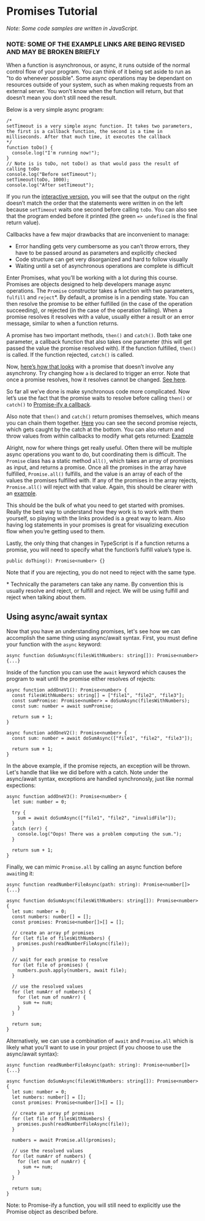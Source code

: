 # Promises Tutorial



<!-- Adapted from https://docs.google.com/document/d/e/2PACX-1vTCJJ5hV2L5xBNRP4K6EL7D8Ai-2m4KWzgmRu_Z4DzSI-U-V-IhbrpDhZPrLzPdq6l4n101iCQDOT4J/pub -->

_Note: Some code samples are written in JavaScript._

### NOTE: SOME OF THE EXAMPLE LINKS ARE BEING REVISED AND MAY BE BROKEN BRIEFLY

When a function is asynchronous, or async, it runs outside of the normal control flow of your program. You can think of it being set aside to run as "to do whenever possible". Some async operations may be dependant on resources outside of your system, such as when making requests from an external server. You won’t know when the function will return, but that doesn’t mean you don’t still need the result.

Below is a very simple async program:
```JS
/*
setTimeout is a very simple async function. It takes two parameters, the first is a callback function, the second is a time in milliseconds. After that much time, it executes the callback
*/
function toDo() {
  console.log("I'm running now!");
}
// Note is is toDo, not toDo() as that would pass the result of calling toDo
console.log("Before setTimeout");
setTimeout(toDo, 1000);
console.log("After setTimeout");
```

If you run the [interactive version](https://repl.it/@lucasz/Simple-async), you will see that the output on the right doesn’t match the order that the statements were written in on the left because `setTimeout` waits one second before calling `toDo`. You can also see that the program ended before it printed (the green `=> undefined` is the final return value).

Callbacks have a few major drawbacks that are inconvenient to manage:
  - Error handling gets very cumbersome as you can’t throw errors, they have to be passed around as parameters and explicitly checked
  - Code structure can get very disorganized and hard to follow visually
  - Waiting until a set of asynchronous operations are complete is difficult

Enter Promises, what you’ll be working with a lot during this course. Promises are objects designed to help developers manage async operations. The `Promise` constructor takes a function with two parameters, `fulfill` and `reject`\*. By default, a promise is in a pending state. You can then resolve the promise to be either fulfilled (in the case of the operation succeeding), or rejected (in the case of the operation failing). When a promise resolves it resolves with a value, usually either a result or an error message, similar to when a function returns.

A promise has two important methods, `then()` and `catch()`. Both take one parameter, a callback function that also takes one parameter (this will get passed the value the promise resolved with). If the function fulfilled, `then()` is called. If the function rejected, `catch()` is called.

Now, [here’s how that looks](https://repl.it/@lucasz/Synchronous-Promise) with a promise that doesn’t involve any asynchrony. Try changing how `a` is declared to trigger an error. Note that once a promise resolves, how it resolves cannot be changed. [See here](https://repl.it/@lucasz/Resolving-locks).

So far all we’ve done is make synchronous code more complicated. Now let’s use the fact that the promise waits to resolve before calling `then()` or `catch()` to [Promise-ify a callback](https://repl.it/@lucasz/Promise-ify).

Also note that `then()` and `catch()` return promises themselves, which means you can chain them together. [Here](https://repl.it/@lucasz/Reject-from-in-a-then) you can see the second promise rejects, which gets caught by the catch at the bottom.
You can also return and throw values from within callbacks to modify what gets returned: [Example](https://repl.it/@lucasz/Returnthrow-in-callbacks)

Alright, now for where things get really useful. Often there will be multiple async operations you want to do, but coordinating them is difficult. The `Promise` class has a static method `all()`, which takes an array of promises as input, and returns a promise. Once all the promises in the array have fulfilled, `Promise.all()` fulfills, and the value is an array of each of the values the promises fulfilled with. If any of the promises in the array rejects, `Promise.all()` will reject with that value. Again, this should be clearer with an [example](https://repl.it/@lucasz/Actual-Promiseall).

This should be the bulk of what you need to get started with promises. Really the best way to understand how they work is to work with them yourself, so playing with the links provided is a great way to learn. Also having log statements in your promises is great for visualizing execution flow when you’re getting used to them.

Lastly, the only thing that changes in TypeScript is if a function returns a promise, you will need to specify what the function’s fulfill value’s type is.
```TS
public doThing(): Promise<number> {}
```
Note that if you are rejecting, you do not need to reject with the same type.

\* Technically the parameters can take any name. By convention this is usually resolve and reject, or fulfill and reject. We will be using fulfill and reject when talking about them.

## Using async/await syntax
Now that you have an understanding promises, let's see how we can accomplish the same thing using async/await syntax. First, you must define your function with the `async` keyword:

```TS
async function doSumAsync(filesWithNumbers: string[]): Promise<number> {...}
```

Inside of the function you can use the `await` keyword which causes the program to wait until the promise either resolves of rejects:
```TS
async function addOneV1(): Promise<number> {
  const filesWithNumbers: string[] = ["file1", "file2", "file3"];
  const sumPromise: Promise<number> = doSumAsync(filesWithNumbers);
  const sum: number = await sumPromise;

  return sum + 1;
}

async function addOneV2(): Promise<number> {
  const sum: number = await doSumAsync(["file1", "file2", "file3"]);
  
  return sum + 1;
}
```

In the above example, if the promise rejects, an exception will be thrown. Let's handle that like we did before with a catch. Note under the async/await syntax, exceptions are handled synchronosly, just like normal expections:
```TS
async function addOneV3(): Promise<number> {
  let sum: number = 0;

  try {
    sum = await doSumAsync(["file1", "file2", "invalidFile"]);
  } 
  catch (err) {
    console.log("Oops! There was a problem computing the sum.");
  }

  return sum + 1;
}
```

Finally, we can mimic `Promise.all` by calling an async function before `await`ing it:

```TS
async function readNumberFileAsync(path: string): Promise<number[]> {...}

async function doSumAsync(filesWithNumbers: string[]): Promise<number> {
  let sum: number = 0;
  const numbers: number[] = [];
  const promises: Promise<number[]>[] = [];
  
  // create an array pf promises
  for (let file of filesWithNumbers) {
    promises.push(readNumberFileAsync(file));
  }

  // wait for each promise to resolve
  for (let file of promises) {
    numbers.push.apply(numbers, await file);
  }

  // use the resolved values
  for (let numArr of numbers) {
    for (let num of numArr) {
      sum += num;
    }
  }
  
  return sum;
} 
```

Alternatively, we can use a combination of `await` and `Promise.all` which is likely what you'll want to use in your project (if you choose to use the async/await syntax):
```TS
async function readNumberFileAsync(path: string): Promise<number[]> {...}

async function doSumAsync(filesWithNumbers: string[]): Promise<number> {
  let sum: number = 0;
  let numbers: number[] = [];
  const promises: Promise<number[]>[] = [];
  
  // create an array pf promises
  for (let file of filesWithNumbers) {
    promises.push(readNumberFileAsync(file));
  }

  numbers = await Promise.all(promises);

  // use the resolved values
  for (let numArr of numbers) {
    for (let num of numArr) {
      sum += num;
    }
  }

  return sum;
}
```

Note: to Promise-ify a function, you will still need to explicitly use the Promise object as described before.
